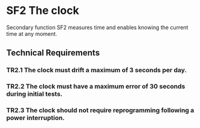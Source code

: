 # SF2 The clock
Secondary function SF2 measures time and enables knowing the current time at any moment.

## Technical Requirements
### TR2.1 The clock must drift a maximum of 3 seconds per day.

### TR2.2 The clock must have a maximum error of 30 seconds during initial tests.

### TR2.3 The clock should not require reprogramming following a power interruption.